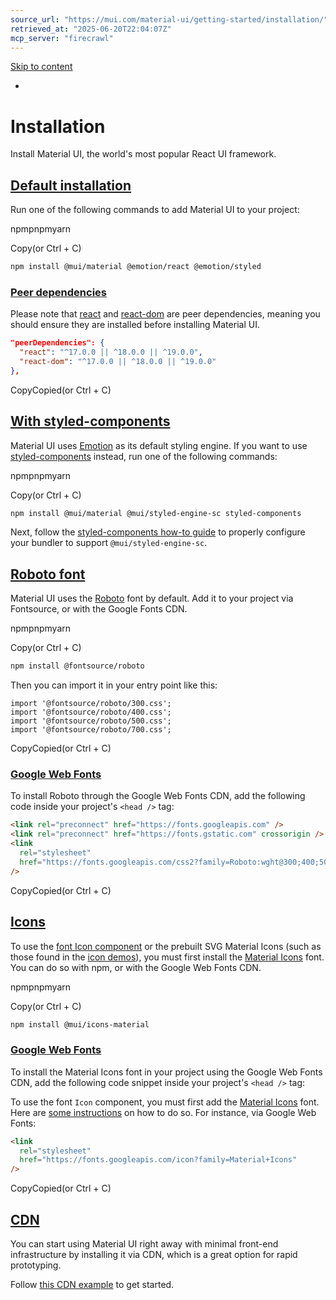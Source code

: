 ```yaml
---
source_url: "https://mui.com/material-ui/getting-started/installation/"
retrieved_at: "2025-06-20T22:04:07Z"
mcp_server: "firecrawl"
---
```

[Skip to content](https://mui.com/material-ui/getting-started/installation/#main-content)

+

# Installation

Install Material UI, the world's most popular React UI framework.

## [Default installation](https://mui.com/material-ui/getting-started/installation/\#default-installation)

Run one of the following commands to add Material UI to your project:

npmpnpmyarn

Copy(or Ctrl + C)

```bash
npm install @mui/material @emotion/react @emotion/styled
```

### [Peer dependencies](https://mui.com/material-ui/getting-started/installation/\#peer-dependencies)

Please note that [react](https://www.npmjs.com/package/react) and [react-dom](https://www.npmjs.com/package/react-dom) are peer dependencies, meaning you should ensure they are installed before installing Material UI.

```json
"peerDependencies": {
  "react": "^17.0.0 || ^18.0.0 || ^19.0.0",
  "react-dom": "^17.0.0 || ^18.0.0 || ^19.0.0"
},

```

CopyCopied(or Ctrl + C)

## [With styled-components](https://mui.com/material-ui/getting-started/installation/\#with-styled-components)

Material UI uses [Emotion](https://emotion.sh/docs/introduction) as its default styling engine.
If you want to use [styled-components](https://styled-components.com/) instead, run one of the following commands:

npmpnpmyarn

Copy(or Ctrl + C)

```bash
npm install @mui/material @mui/styled-engine-sc styled-components
```

Next, follow the [styled-components how-to guide](https://mui.com/material-ui/integrations/styled-components/) to properly configure your bundler to support `@mui/styled-engine-sc`.

## [Roboto font](https://mui.com/material-ui/getting-started/installation/\#roboto-font)

Material UI uses the [Roboto](https://fonts.google.com/specimen/Roboto) font by default.
Add it to your project via Fontsource, or with the Google Fonts CDN.

npmpnpmyarn

Copy(or Ctrl + C)

```bash
npm install @fontsource/roboto
```

Then you can import it in your entry point like this:

```tsx
import '@fontsource/roboto/300.css';
import '@fontsource/roboto/400.css';
import '@fontsource/roboto/500.css';
import '@fontsource/roboto/700.css';

```

CopyCopied(or Ctrl + C)

### [Google Web Fonts](https://mui.com/material-ui/getting-started/installation/\#google-web-fonts)

To install Roboto through the Google Web Fonts CDN, add the following code inside your project's `<head />` tag:

```html
<link rel="preconnect" href="https://fonts.googleapis.com" />
<link rel="preconnect" href="https://fonts.gstatic.com" crossorigin />
<link
  rel="stylesheet"
  href="https://fonts.googleapis.com/css2?family=Roboto:wght@300;400;500;700&display=swap"
/>

```

CopyCopied(or Ctrl + C)

## [Icons](https://mui.com/material-ui/getting-started/installation/\#icons)

To use the [font Icon component](https://mui.com/material-ui/icons/#icon-font-icons) or the prebuilt SVG Material Icons (such as those found in the [icon demos](https://mui.com/material-ui/icons/)), you must first install the [Material Icons](https://fonts.google.com/icons?icon.set=Material+Icons) font.
You can do so with npm, or with the Google Web Fonts CDN.

npmpnpmyarn

Copy(or Ctrl + C)

```bash
npm install @mui/icons-material
```

### [Google Web Fonts](https://mui.com/material-ui/getting-started/installation/\#google-web-fonts-2)

To install the Material Icons font in your project using the Google Web Fonts CDN, add the following code snippet inside your project's `<head />` tag:

To use the font `Icon` component, you must first add the [Material Icons](https://fonts.google.com/icons?icon.set=Material+Icons) font.
Here are [some instructions](https://mui.com/material-ui/icons/#icon-font-icons)
on how to do so.
For instance, via Google Web Fonts:

```html
<link
  rel="stylesheet"
  href="https://fonts.googleapis.com/icon?family=Material+Icons"
/>

```

CopyCopied(or Ctrl + C)

## [CDN](https://mui.com/material-ui/getting-started/installation/\#cdn)

You can start using Material UI right away with minimal front-end infrastructure by installing it via CDN, which is a great option for rapid prototyping.

Follow [this CDN example](https://github.com/mui/material-ui/tree/master/examples/material-ui-via-cdn) to get started.